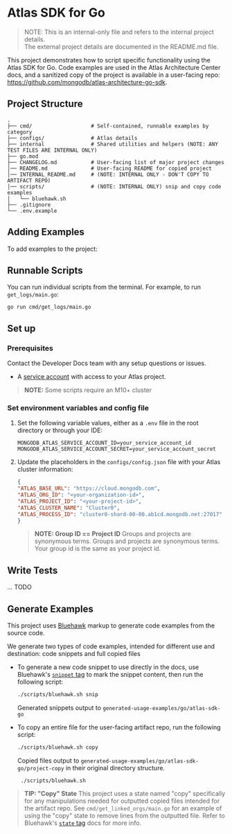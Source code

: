 # Atlas SDK for Go 

> NOTE: This is an internal-only file and refers to the internal project details.  
> The external project details are documented in the README.md file.

This project demonstrates how to script specific functionality using the Atlas
SDK for Go. Code examples are used in the Atlas Architecture Center docs, and
a sanitized copy of the project is available in a user-facing repo: 
https://github.com/mongodb/atlas-architecture-go-sdk.

## Project Structure
```text
.
├── cmd/                   # Self-contained, runnable examples by category
├── configs/               # Atlas details 
├── internal               # Shared utilities and helpers (NOTE: ANY TEST FILES ARE INTERNAL ONLY)
├── go.mod
├── CHANGELOG.md           # User-facing list of major project changes
│── README.md              # User-facing README for copied project
│── INTERNAL_README.md     # (NOTE: INTERNAL ONLY - DON'T COPY TO ARTIFACT REPO)
│── scripts/               # (NOTE: INTERNAL ONLY) snip and copy code examples
│   └── bluehawk.sh 
├── .gitignore             
└── .env.example           
```

## Adding Examples
To add examples to the project: 



## Runnable Scripts
You can run individual scripts from the terminal. For example, to run `get_logs/main.go`:
```shell
go run cmd/get_logs/main.go
```

## Set up 

### Prerequisites

Contact the Developer Docs team with any setup questions or issues.

- A [service account](https://www.mongodb.com/docs/atlas/api/service-accounts-overview/#std-label-service-accounts-overview) with access to your Atlas project. 

> **NOTE:** Some scripts require an M10+ cluster

### Set environment variables and config file

1. Set the following variable values, either as a `.env` file in the root directory or through your IDE:
   ```dotenv
   MONGODB_ATLAS_SERVICE_ACCOUNT_ID=your_service_account_id
   MONGODB_ATLAS_SERVICE_ACCOUNT_SECRET=your_service_account_secret
2. Update the placeholders in the `configs/config.json` file with your Atlas cluster information:
    ```json
   {
    "ATLAS_BASE_URL": "https://cloud.mongodb.com", 
    "ATLAS_ORG_ID": "<your-organization-id>",
    "ATLAS_PROJECT_ID": "<your-project-id>",
    "ATLAS_CLUSTER_NAME": "Cluster0",
    "ATLAS_PROCESS_ID": "cluster0-shard-00-00.ab1cd.mongodb.net:27017"
   }
    ```
    > **NOTE: Group ID == Project ID** Groups and projects are synonymous terms. Groups and projects are synonymous terms. Your group id is the same as your project id. 

## Write Tests

... TODO

## Generate Examples

This project uses [Bluehawk](https://mongodb-university.github.io/Bluehawk/) markup to generate code examples from 
the source code.

We generate two types of code examples, intended for different use and destination: code snippets and full copied files

- To generate a new code snippet to use directly in the docs, use Bluehawk's [`snippet` tag](https://mongodb-university.github.io/Bluehawk/reference/tags#snippet) to mark the snippet content, then run the following script:
  ```bash
  ./scripts/bluehawk.sh snip
  ```
  Generated snippets output to `generated-usage-examples/go/atlas-sdk-go`
- To copy an entire file for the user-facing artifact repo, run the following script:
  ```bash
  ./scripts/bluehawk.sh copy
  ```
  Copied files output to `generated-usage-examples/go/atlas-sdk-go/project-copy` in their original directory structure.


  ```shell
   ./scripts/bluehawk.sh
   ```

> **TIP: "Copy" State** This project uses a state named "copy" specifically for any manipulations needed for outputted copied files intended for the artifact repo. See `cmd/get_linked_orgs/main.go` for an example of using the "copy" state to remove lines from the outputted file. Refer to Bluehawk's [`state` tag](https://mongodb-university.github.io/Bluehawk/reference/tags#state) docs for more info.
